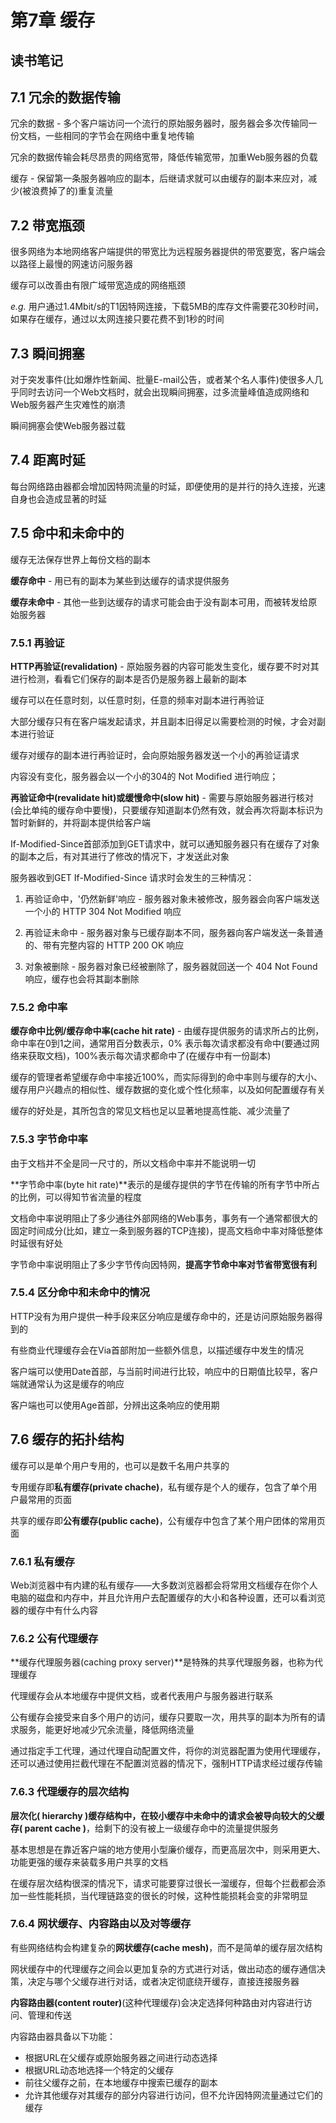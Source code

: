 # 第7章 缓存

## 读书笔记

## 7.1 冗余的数据传输

冗余的数据 - 多个客户端访问一个流行的原始服务器时，服务器会多次传输同一份文档，一些相同的字节会在网络中重复地传输

冗余的数据传输会耗尽昂贵的网络宽带，降低传输宽带，加重Web服务器的负载

缓存 - 保留第一条服务器响应的副本，后继请求就可以由缓存的副本来应对，减少(被浪费掉了的)重复流量

## 7.2 带宽瓶颈

很多网络为本地网络客户端提供的带宽比为远程服务器提供的带宽要宽，客户端会以路径上最慢的网速访问服务器

缓存可以改善由有限广域带宽造成的网络瓶颈

*e.g.* 用户通过1.4Mbit/s的T1因特网连接，下载5MB的库存文件需要花30秒时间，如果存在缓存，通过以太网连接只要花费不到1秒的时间

## 7.3 瞬间拥塞

对于突发事件(比如爆炸性新闻、批量E-mail公告，或者某个名人事件)使很多人几乎同时去访问一个Web文档时，就会出现瞬间拥塞，过多流量峰值造成网络和Web服务器产生灾难性的崩溃

瞬间拥塞会使Web服务器过载

## 7.4 距离时延

每台网络路由器都会增加因特网流量的时延，即便使用的是并行的持久连接，光速自身也会造成显著的时延

## 7.5 命中和未命中的

缓存无法保存世界上每份文档的副本

**缓存命中** - 用已有的副本为某些到达缓存的请求提供服务

**缓存未命中** - 其他一些到达缓存的请求可能会由于没有副本可用，而被转发给原始服务器

### 7.5.1 再验证

**HTTP再验证(revalidation)** - 原始服务器的内容可能发生变化，缓存要不时对其进行检测，看看它们保存的副本是否仍是服务器上最新的副本

缓存可以在任意时刻，以任意时刻，任意的频率对副本进行再验证

大部分缓存只有在客户端发起请求，并且副本旧得足以需要检测的时候，才会对副本进行验证

缓存对缓存的副本进行再验证时，会向原始服务器发送一个小的再验证请求

内容没有变化，服务器会以一个小的304的 Not Modified 进行响应；

**再验证命中(revalidate hit)或缓慢命中(slow hit)** - 需要与原始服务器进行核对(会比单纯的缓存命中要慢)，只要缓存知道副本仍然有效，就会再次将副本标识为暂时新鲜的，并将副本提供给客户端

If-Modified-Since首部添加到GET请求中，就可以通知服务器只有在缓存了对象的副本之后，有对其进行了修改的情况下，才发送此对象

服务器收到GET If-Modified-Since 请求时会发生的三种情况：

1. 再验证命中，'仍然新鲜'响应 - 服务器对象未被修改，服务器会向客户端发送一个小的 HTTP 304 Not Modified 响应

2. 再验证未命中 - 服务器对象与已缓存副本不同，服务器向客户端发送一条普通的、带有完整内容的 HTTP 200 OK 响应

3. 对象被删除 - 服务器对象已经被删除了，服务器就回送一个 404 Not Found 响应，缓存也会将其副本删除

### 7.5.2 命中率
**缓存命中比例/缓存命中率(cache hit rate)** - 由缓存提供服务的请求所占的比例，命中率在0到1之间，通常用百分数表示，0% 表示每次请求都没有命中(要通过网络来获取文档)，100%表示每次请求都命中了(在缓存中有一份副本)

缓存的管理者希望缓存命中率接近100%，而实际得到的命中率则与缓存的大小、缓存用户兴趣点的相似性、缓存数据的变化或个性化频率，以及如何配置缓存有关

缓存的好处是，其所包含的常见文档也足以显著地提高性能、减少流量了

### 7.5.3 字节命中率
由于文档并不全是同一尺寸的，所以文档命中率并不能说明一切

**字节命中率(byte hit rate)**表示的是缓存提供的字节在传输的所有字节中所占的比例，可以得知节省流量的程度

文档命中率说明阻止了多少通往外部网络的Web事务，事务有一个通常都很大的固定时间成分(比如，建立一条到服务器的TCP连接)，提高文档命中率对降低整体时延很有好处

字节命中率说明阻止了多少字节传向因特网，**提高字节命中率对节省带宽很有利**

### 7.5.4 区分命中和未命中的情况

HTTP没有为用户提供一种手段来区分响应是缓存命中的，还是访问原始服务器得到的

有些商业代理缓存会在Via首部附加一些额外信息，以描述缓存中发生的情况

客户端可以使用Date首部，与当前时间进行比较，响应中的日期值比较早，客户端就通常认为这是缓存的响应

客户端也可以使用Age首部，分辨出这条响应的使用期

## 7.6  缓存的拓扑结构

缓存可以是单个用户专用的，也可以是数千名用户共享的

专用缓存即**私有缓存(private chache)**，私有缓存是个人的缓存，包含了单个用户最常用的页面

共享的缓存即**公有缓存(public cache)**，公有缓存中包含了某个用户团体的常用页面

### 7.6.1 私有缓存

Web浏览器中有内建的私有缓存——大多数浏览器都会将常用文档缓存在你个人电脑的磁盘和内存中，并且允许用户去配置缓存的大小和各种设置，还可以看浏览器的缓存中有什么内容

### 7.6.2 公有代理缓存

**缓存代理服务器(caching proxy server)**是特殊的共享代理服务器，也称为代理缓存

代理缓存会从本地缓存中提供文档，或者代表用户与服务器进行联系

公有缓存会接受来自多个用户的访问，缓存只要取一次，用共享的副本为所有的请求服务，能更好地减少冗余流量，降低网络流量

通过指定手工代理，通过代理自动配置文件，将你的浏览器配置为使用代理缓存，还可以通过使用拦截代理在不配置浏览器的情况下，强制HTTP请求经过缓存传输

### 7.6.3 代理缓存的层次结构

**层次化( hierarchy )**缓存结构中，在较小缓存中未命中的请求会被导向较大的**父缓存( parent cache )**，给剩下的没有被上一级缓存命中的流量提供服务

基本思想是在靠近客户端的地方使用小型廉价缓存，而更高层次中，则采用更大、功能更强的缓存来装载多用户共享的文档

在缓存层次结构很深的情况下，请求可能要穿过很长一溜缓存，但每个拦截都会添加一些性能耗损，当代理链路变的很长的时候，这种性能损耗会变的非常明显

### 7.6.4 网状缓存、内容路由以及对等缓存

有些网络结构会构建复杂的**网状缓存(cache mesh)**，而不是简单的缓存层次结构

网状缓存中的代理缓存之间会以更加复杂的方式进行对话，做出动态的缓存通信决策，决定与哪个父缓存进行对话，或者决定彻底绕开缓存，直接连接服务器

**内容路由器(content router)**(这种代理缓存)会决定选择何种路由对内容进行访问、管理和传送

内容路由器具备以下功能：
- 根据URL在父缓存或原始服务器之间进行动态选择
- 根据URL动态地选择一个特定的父缓存
- 前往父缓存之前，在本地缓存中搜索已缓存的副本
- 允许其他缓存对其缓存的部分内容进行访问，但不允许因特网流量通过它们的缓存
